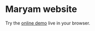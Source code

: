 # Maryam website

Try the [online demo](https://maryamnazeran.github.io/maryam-website) live in your browser.
